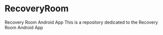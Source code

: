 # RecoveryRoom
Recovery Room Android App
This is a repository dedicated to the Recovery Room Android App
